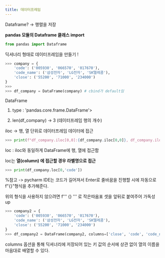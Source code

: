 ```yaml
---
title: 데이터프레임
---
```


Dataframe? -> 행렬을 저장

**pandas 모듈의 Dataframe 클래스 import**

```python
from pandas import Dataframe
```

딕셔너리 형태로 데이터프레임을 만들기 !

```python
>>> company = {
    'code': ('005930', '066570', '017670'),
    'code_name': ('삼성전자', 'LG전자', 'SK텔레콤'),
    'close': ('55200', '71000', '234000')
}
>>>
>>> df_company = DataFrame(company) # cbind가 default임
```

DataFrame

1. type : 'pandas.core.frame.DataFrame'>

2. len(df_company) -> 3 (데이터프레임 행의 개수)

iloc -> 행, 열 단위로 데이터프레임 데이터에 접근

```python
>>> print(f"df_company.iloc[0,0]:{df_company.iloc[0,0]}, df_company.iloc[0,1]: {df_company.iloc[0,1]}")
```

loc : iloc와 동일하게 DataFrame에 행, 열에 접근함

loc는 **열(column) 에 접근할 경우 라벨명으로 접근**

```python
>>> print(df_company.loc[0,'code'])
```

%참고 -> pycharm IDE는 코드가 길어져서 Enter로 줄바꿈을 진행할 시에 자동으로 f"{}"형식을 추가해준다.

위의 형식을 사용하지 않으려면 f''' {} ''' 로 작은따옴표 셋을 앞뒤로 붙여주어 가독성 up

```python
>>> company2 = {
    'code': ('005930', '066570', '017670'),
    'code_name': ('삼성전자', 'LG전자', 'SK텔레콤'),
    'close': ('55200', '71000', '234000')
}
>>> df_company2 = DataFrame(company2, columns=['close', 'code', 'code_name'])
```

columns 옵션을 통해 딕셔너리에 저장되어 있는 키 값의 순서에 상관 없이 열의 이름을 마음대로 배열할 수 있다.
